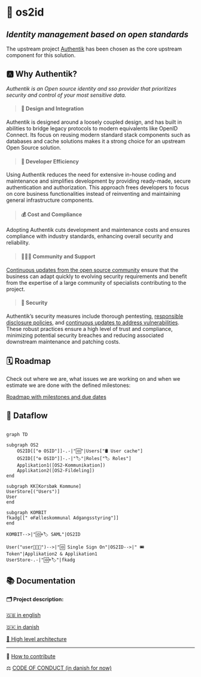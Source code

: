 # 🪪 os2id
*Identity management based on open standards*
---
The upstream project [Authentik](https://github.com/goauthentik/authentik/) has been chosen as the core upstream component for this solution.

## 🅰️ Why Authentik?
*Authentik is an Open source identity and sso provider that prioritizes security and control of your most sensitive data.*

> #### 📐 Design and Integration
Authentik is designed around a loosely coupled design, and has built in abilities to bridge legacy protocols to modern equivalents like OpenID Connect. Its focus on reusing modern standard stack components such as databases and cache solutions makes it a strong choice for an upstream Open Source solution.

> #### 🚀 Developer Efficiency
Using Authentik reduces the need for extensive in-house coding and maintenance and simplifies development by providing ready-made, secure authentication and authorization. This approach frees developers to focus on core business functionalities instead of reinventing and maintaining general infrastructure components.

> #### 💰 Cost and Compliance
Adopting Authentik cuts development and maintenance costs and ensures compliance with industry standards, enhancing overall security and reliability.

> #### 🧑‍🤝‍🧑 Community and Support
[Continuous updates from the open source community](https://github.com/goauthentik/authentik/pulse) ensure that the business can adapt quickly to evolving security requirements and benefit from the expertise of a large community of specialists contributing to the project.

> #### 🔐 Security
Authentik’s security measures include thorough pentesting, [responsible disclosure policies](https://github.com/goauthentik/authentik/security), and [continuous updates to address vulnerabilities](https://github.com/goauthentik/authentik/pulse). These robust practices ensure a high level of trust and compliance, minimizing potential security breaches and reducing associated downstream maintenance and patching costs.

## 🗓️ Roadmap
Check out where we are, what issues we are working on and when we estimate we are done with the defined milestones:

[Roadmap with milestones and due dates](https://github.com/OS2lab/os2ID/milestones?direction=desc&sort=completeness&state=open)


## 🔀 Dataflow

```mermaid

graph TD

subgraph OS2
    OS2ID[["⚙️ OSID"]]-.-|"🆔"|Users["🛢 User cache"]
    OS2ID[["⚙️ OSID"]]-.-|"🏷️"|Roles["🏷️ Roles"]
    Applikation1([OS2-Kommunikation])
    Applikation2([OS2-Fildeling])
end

subgraph KK[Korsbæk Kommune]
UserStore[("Users")]
User
end

subgraph KOMBIT
fkadg[[" ⚙️Fælleskommunal Adgangsstyring"]]
end

KOMBIT-->|"🆔+🏷️ SAML"|OS2ID

User("user👩🏻‍💻")-->|"🆔 Single Sign On"|OS2ID-->|" 🎟️ Token"|Applikation2 & Applikation1
UserStore-.-|"🆔+🏷️"|fkadg

```

## 📚 Documentation

#### 🗂️ Project description:
  [🇬🇧 in english](/docs/project_description.md#-os2id---identity-and-accessmanagent)
  
  [🇩🇰 in danish](/docs/project_description.md#-os2id---identitets--og-adgangsstyring)
  
  [🧩 High level architecture](/docs/High_Level_Architecture.md)
 
---
🎁 [How to contribute](CONTRIBUTING.md)

⚖️ [CODE OF CONDUCT (in danish for now)](https://github.com/OS2offdig/about/blob/main/CODE_OF_CONDUCT.md)
